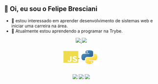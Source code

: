 ## 👋 Oi, eu sou o Felipe Bresciani
- 👀 estou interessado em aprender desenvolvimento de sistemas web e iniciar uma carreira na área.
- 🌱 Atualmente estou aprendendo a programar na Trybe.

<div align="center">
  <a href="https://github.com/FelipeBresciani">
  <img height="180em" src="https://github-readme-stats.vercel.app/api?username=FelipeBresciani&show_icons=true&theme=nightowl&include_all_commits=true&count_private=true"/>
  <img height="180em" src="https://github-readme-stats.vercel.app/api/top-langs/?username=FelipeBresciani&layout=compact&langs_count=7&theme=nightowl"/>
<div style="display: inline_block">
  <br>
  <img align="center" alt="Felipe-Js" height="40" width="50" src="https://raw.githubusercontent.com/devicons/devicon/master/icons/javascript/javascript-plain.svg"> 
  <img align="center" alt="Felipe-Python" height="55" width="65" src="https://raw.githubusercontent.com/devicons/devicon/master/icons/python/python-original.svg">
    </div>
  
  ##
  
  <div> 
  <a href="https://wa.me/5511983842128" target="_blank"><img src="https://img.shields.io/badge/WhatsApp-25D366?style=for-the-badge&logo=whatsapp&logoColor=white" target="_blank"></a>
    <a href = "fe968000322@gmail.com"><img src="https://img.shields.io/badge/-Gmail-%23333?style=for-the-badge&logo=gmail&logoColor=white" target="_blank"></a>
  <a href="https://www.linkedin.com/in/felipe-bresciani-buso-abb2a6238/" target="_blank"><img src="https://img.shields.io/badge/-LinkedIn-%230077B5?style=for-the-badge&logo=linkedin&logoColor=white" target="_blank"></a> 
